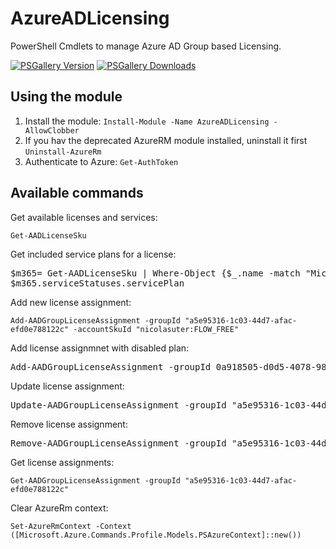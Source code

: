 # AzureADLicensing

PowerShell Cmdlets to manage Azure AD Group based Licensing.

[![PSGallery Version](https://img.shields.io/powershellgallery/v/AzureADLicensing.svg?style=flat-square&label=PSGallery%20Version)](https://www.powershellgallery.com/packages/AzureADLicensing) [![PSGallery Downloads](https://img.shields.io/powershellgallery/dt/AzureADLicensing?style=flat-square&label=PSGallery%20Downloads)](https://www.powershellgallery.com/packages/AzureADLicensing)

## Using the module

1. Install the module: ```Install-Module -Name AzureADLicensing -AllowClobber```
2. If you hav the deprecated AzureRM module installed, uninstall it first ```Uninstall-AzureRm```
3. Authenticate to Azure: ```Get-AuthToken```

## Available commands

Get available licenses and services:

```Get-AADLicenseSku```

Get included service plans for a license:

<pre>
$m365= Get-AADLicenseSku | Where-Object {$_.name -match "Microsoft 365 E5"}
$m365.serviceStatuses.servicePlan
</pre>

Add new license assignment:

```Add-AADGroupLicenseAssignment -groupId "a5e95316-1c03-44d7-afac-efd0e788122c" -accountSkuId "nicolasuter:FLOW_FREE"```

Add license assignmnet with disabled plan:

<pre>Add-AADGroupLicenseAssignment -groupId 0a918505-d0d5-4078-9891-0e8bec67cb65 -accountSkuId "nicolasuter:SPE_E5" -disabledServicePlans @("MYANALYTICS_P2")</pre>

Update license assignment:

<pre>Update-AADGroupLicenseAssignment -groupId "a5e95316-1c03-44d7-afac-efd0e788122c" -accountSkuId "nicolasuter:FLOW_FREE"</pre>

Remove license assignment:

<pre>Remove-AADGroupLicenseAssignment -groupId "a5e95316-1c03-44d7-afac-efd0e788122c" -accountSkuId "nicolasuter:FLOW_FREE"</pre>

Get license assignments:

```Get-AADGroupLicenseAssignment -groupId "a5e95316-1c03-44d7-afac-efd0e788122c"```

Clear AzureRm context:

```Set-AzureRmContext -Context ([Microsoft.Azure.Commands.Profile.Models.PSAzureContext]::new())```
